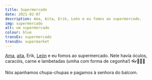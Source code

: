 ```yaml
---
title: Supermercado
date: 2021-02-07
description: Ama, Aita, Erik, León e eu fomos ao supermercado.
img: supermercado
alt: um supermercado
colour: blue
transEs: supermercado
transEn: supermarket
---
```


[Ama](https://pt.glosbe.com/eu/pt/ama), [aita](https://pt.glosbe.com/eu/pt/aita), Erik, [León](/orelhas-sujas) e eu fomos ao supermercado. Nele havía óculos, caracóis, carne e lambetadas (umha com forma de cegonha!) 👓🐌🥩🍭

Nós apanhamos chupa-chupas e pagamos à senhora do balcom.